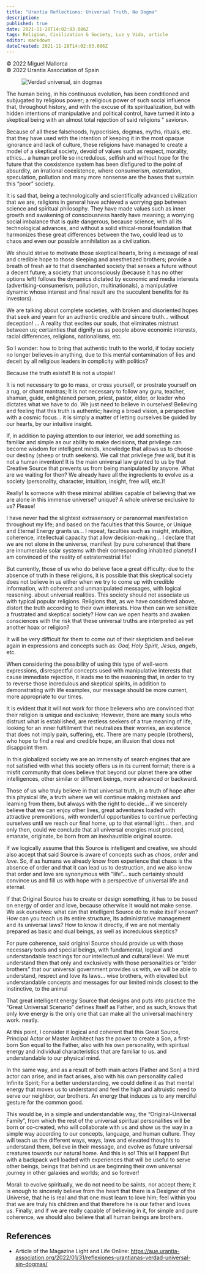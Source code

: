 ```yaml
---
title: "Urantia Reflections: Universal Truth, No Dogma"
description: 
published: true
date: 2021-11-28T14:02:03.086Z
tags: Religion, Civilization & Society, Luz y Vida, article
editor: markdown
dateCreated: 2021-11-28T14:02:03.086Z
---
```


<p class="v-card v-sheet theme--light gray lighten-3 px-2">© 2022 Miguel Mallorca<br>© 2022 Urantia Association of Spain</p>


<figure id="Figure_14" class="image urantiapedia">
<img src="/image/article/Luz_y_Vida/LyV_2022_02/Verdad-universal-sin-dogmas.jpg" alt="Verdad universal, sin dogmas">
</figure>

The human being, in his continuous evolution, has been conditioned and subjugated by religious power; a religious power of such social influence that, throughout history, and with the excuse of its spiritualization, but with hidden intentions of manipulative and political control, have turned it into a skeptical being with an almost total rejection of said religions " saviors».

Because of all these falsehoods, hypocrisies, dogmas, myths, rituals, etc. that they have used with the intention of keeping it in the most opaque ignorance and lack of culture, these religions have managed to create a model of a skeptical society, devoid of values such as respect, morality, ethics... a human profile so incredulous, selfish and without hope for the future that the coexistence system has been disfigured to the point of absurdity, an irrational coexistence, where consumerism, ostentation, speculation, pollution and many more nonsense are the bases that sustain this “poor” society.

It is sad that, being a technologically and scientifically advanced civilization that we are, religions in general have achieved a worrying gap between science and spiritual philosophy. They have made values such as inner growth and awakening of consciousness hardly have meaning; a worrying social imbalance that is quite dangerous, because science, with all its technological advances, and without a solid ethical-moral foundation that harmonizes these great differences between the two, could lead us to chaos and even our possible annihilation as a civilization.

We should strive to motivate those skeptical hearts, bring a message of real and credible hope to those sleeping and anesthetized brothers; provide a breath of fresh air to that disenchanted society that senses a future without a decent future; a society that unconsciously (because it has no other options left) follows the dynamics dictated by economic and media interests (advertising-consumerism, pollution, multinationals), a manipulative dynamic whose interest and final result are the succulent benefits for its investors).

We are talking about complete societies, with broken and disoriented hopes that seek and yearn for an authentic credible and sincere truth... without deception! … A reality that excites our souls, that eliminates mistrust between us; certainties that dignify us as people above economic interests, racial differences, religions, nationalisms, etc.

So I wonder: how to bring that authentic truth to the world, if today society no longer believes in anything, due to this mental contamination of lies and deceit by all religious leaders in complicity with politics?

Because the truth exists!! It is not a utopia!!

It is not necessary to go to mass, or cross yourself, or prostrate yourself on a rug, or chant mantras; It is not necessary to follow any guru, teacher, shaman, guide, enlightened person, priest, pastor, elder, or leader who dictates what we have to do. We just need to believe in ourselves! Believing and feeling that this truth is authentic; having a broad vision, a perspective with a cosmic focus... it is simply a matter of letting ourselves be guided by our hearts, by our intuitive insight.

If, in addition to paying attention to our interior, we add something as familiar and simple as our ability to make decisions, that privilege can become wisdom for intelligent minds, knowledge that allows us to choose our destiny (sheep or truth seekers). We call that privilege _free will_, but it is not a human invention! It is the main universal law granted to us by that Creative Source that prevents us from being manipulated by anyone. What are we waiting for then? We already have all the ingredients to evolve as a society (personality, character, intuition, insight, free will, etc.)!

Really! Is someone with these minimal abilities capable of believing that we are alone in this immense universe? unique? A whole universe exclusive to us? Please!

I have never had the slightest extrasensory or paranormal manifestation throughout my life; and based on the faculties that this Source, or Unique and Eternal Energy grants us... I repeat, faculties such as insight, intuition, coherence, intellectual capacity that allow decision-making... I declare that we are not alone in the universe, manifest (by pure coherence) that there are innumerable solar systems with their corresponding inhabited planets! I am convinced of the reality of extraterrestrial life!

But currently, those of us who do believe face a great difficulty: due to the absence of truth in these religions, it is possible that this skeptical society does not believe in us either when we try to come up with credible information, with coherent and unmanipulated messages, with logical reasoning. about universal realities. This society should not associate us with typical popular religions. Religions that, as we have considered above, distort the truth according to their own interests. How then can we sensitize a frustrated and skeptical society? How can we open hearts and awaken consciences with the risk that these universal truths are interpreted as yet another hoax or religion?

It will be very difficult for them to come out of their skepticism and believe again in expressions and concepts such as: _God, Holy Spirit, Jesus, angels_, etc.

When considering the possibility of using this type of well-worn expressions, disrespectful concepts used with manipulative interests that cause immediate rejection, it leads me to the reasoning that, in order to try to reverse those incredulous and skeptical spirits, in addition to demonstrating with life examples, our message should be more current, more appropriate to our times.

It is evident that it will not work for those believers who are convinced that their religion is unique and exclusive; However, there are many souls who distrust what is established, are restless seekers of a true meaning of life, looking for an inner fulfillment that neutralizes their worries, an existence that does not imply pain, suffering, etc. There are many people (brothers), who hope to find a real and credible hope, an illusion that does not disappoint them.

In this globalized society we are an immensity of search engines that are not satisfied with what this society offers us in its current format; there is a misfit community that does believe that beyond our planet there are other intelligences, other similar or different beings, more advanced or backward.

Those of us who truly believe in that universal truth, in a truth of hope after this physical life, a truth where we will continue making mistakes and learning from them, but always with the right to decide... if we sincerely believe that we can enjoy other lives, great adventures loaded with attractive premonitions, with wonderful opportunities to continue perfecting ourselves until we reach our final home, up to that eternal light... then, and only then, could we conclude that all universal energies must proceed, emanate, originate, be born from an inexhaustible original source.

If we logically assume that this Source is intelligent and creative, we should also accept that said Source is aware of concepts such as _chaos_, _order_ and _love_. So, if as humans we already know from experience that chaos is the absence of order and that it can lead us to destruction, and we also know that order and love are synonymous with “life”... such certainty should convince us and fill us with hope with a perspective of universal life and eternal.

If that Original Source has to create or design something, it has to be based on energy of order and love, because otherwise it would not make sense. We ask ourselves: what can that intelligent Source do to make itself known? How can you teach us its entire structure, its administrative management and its universal laws? How to know it directly, if we are not mentally prepared as basic and dual beings, as well as incredulous skeptics?

For pure coherence, said original Source should provide us with those necessary tools and special beings, with fundamental, logical and understandable teachings for our intellectual and cultural level. We must understand then that only and exclusively with those personalities or “elder brothers” that our universal government provides us with, we will be able to understand, respect and love its laws... wise brothers, with elevated but understandable concepts and messages for our limited minds closest to the instinctive, to the animal

That great intelligent energy Source that designs and puts into practice the “Great Universal Scenario” defines Itself as Father, and as such, knows that only love energy is the only one that can make all the universal machinery work. neatly.

At this point, I consider it logical and coherent that this Great Source, Principal Actor or Master Architect has the power to create a Son, a first-born Son equal to the Father, also with his own personality, with spiritual energy and individual characteristics that are familiar to us. and understandable to our physical mind.

In the same way, and as a result of both main actors (Father and Son) a third actor can arise, and in fact arises, also with his own personality called Infinite Spirit; For a better understanding, we could define it as that mental energy that moves us to understand and feel the high and altruistic need to serve our neighbor, our brothers. An energy that induces us to any merciful gesture for the common good.

This would be, in a simple and understandable way, the “Original-Universal Family”, from which the rest of the universal spiritual personalities will be born or co-created, who will collaborate with us and show us the way in a simple way according to our concepts, language, and human culture. They will teach us the different ways, ways, laws and elevated thoughts to understand them, believe in their message, and evolve as future universal creatures towards our natural home. And this is so! This will happen! But with a backpack well loaded with experiences that will be useful to serve other beings, beings that behind us are beginning their own universal journey in other galaxies and worlds; and so forever!

Moral: to evolve spiritually, we do not need to be saints, nor accept them; it is enough to sincerely believe from the heart that there is a Designer of the Universe, that he is real and that one must learn to love him; feel within you that we are truly his children and that therefore he is our father and loves us. Finally, and if we are really capable of believing in it, for simple and pure coherence, we should also believe that all human beings are brothers.

## References

- Article of the Magazine Light and Life Online: https://aue.urantia-association.org/2022/01/31/reflexiones-urantianas-verdad-universal-sin-dogmas/

